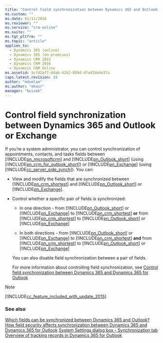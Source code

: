 ```yaml
---
title: "Control field synchronization between Dynamics 365 and Outlook or Exchange | MicrosoftDocs"
ms.custom: ""
ms.date: 01/11/2016
ms.reviewer: ""
ms.service: "crm-online"
ms.suite: ""
ms.tgt_pltfrm: ""
ms.topic: "article"
applies_to: 
  - Dynamics 365 (online)
  - Dynamics 365 (on-premises)
  - Dynamics CRM 2015
  - Dynamics CRM 2016
  - Dynamics CRM Online
ms.assetid: 5cfd2af7-84ab-42b2-859d-dfa42bb4e37a
caps.latest.revision: 19
author: "mduelae"
ms.author: "mkaur"
manager: "kvivek"
---
```

# Control field synchronization between Dynamics 365 and Outlook or Exchange
If you’re a system administrator, you can control synchronization of appointments, contacts, and tasks fields between [!INCLUDE[pn_microsoftcrm](../../includes/pn-microsoftcrm.md)] and [!INCLUDE[pn_Outlook_short](../../includes/pn-outlook-short.md)] (using [!INCLUDE[pn_crm_for_outlook_short](../../includes/pn-crm-for-outlook-short.md)]) or [!INCLUDE[pn_Exchange](../../includes/pn-exchange.md)] (using [!INCLUDE[cc_server_side_synch](../../includes/cc-server-side-synch.md)]). You can:  
  
- View and modify the fields that are synchronized between [!INCLUDE[pn_crm_shortest](../../includes/pn-crm-shortest.md)] and [!INCLUDE[pn_Outlook_short](../../includes/pn-outlook-short.md)] or [!INCLUDE[pn_Exchange](../../includes/pn-exchange.md)].  
  
- Control whether a specific pair of fields is synchronized:  
  
  - In one direction - from [!INCLUDE[pn_Outlook_short](../../includes/pn-outlook-short.md)] or [!INCLUDE[pn_Exchange](../../includes/pn-exchange.md)] to [!INCLUDE[pn_crm_shortest](../../includes/pn-crm-shortest.md)] **or** from [!INCLUDE[pn_crm_shortest](../../includes/pn-crm-shortest.md)] to [!INCLUDE[pn_Outlook_short](../../includes/pn-outlook-short.md)] or [!INCLUDE[pn_Exchange](../../includes/pn-exchange.md)]  
  
  - In both directions - from [!INCLUDE[pn_Outlook_short](../../includes/pn-outlook-short.md)] or [!INCLUDE[pn_Exchange](../../includes/pn-exchange.md)] to [!INCLUDE[pn_crm_shortest](../../includes/pn-crm-shortest.md)] **and** from [!INCLUDE[pn_crm_shortest](../../includes/pn-crm-shortest.md)] to [!INCLUDE[pn_Outlook_short](../../includes/pn-outlook-short.md)] or [!INCLUDE[pn_Exchange](../../includes/pn-exchange.md)]  
  
  You can also disable field synchronization between a pair of fields.  
  
  For more information about controlling field synchronization, see [Control field synchronization between Dynamics 365 and Dynamics 365 for Outlook](../admin-guide/control-field-synchronization.md)
  
> [!NOTE]
>  [!INCLUDE[cc_feature_included_with_update_2015](../../includes/cc-feature-included-with-update-2015.md)]  
  
### See also  
 [Which fields can be synchronized between Dynamics 365 and Outlook?](../admin-guide/which-fields-synchronized.md)
 [How field security affects synchronization between Dynamics 365 and Dynamics 365 for Outlook](../admin-guide/field-security-synchronization.md)
 [System Settings dialog box - Synchronization tab](system-settings-dialog-box-synchronization-tab.md)   
 [Overview of tracking records in Dynamics 365 for Outlook](overview-tracking-records.md)
